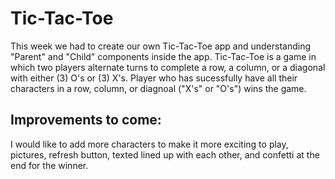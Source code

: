 # Tic-Tac-Toe
This week we had to create our own Tic-Tac-Toe app and understanding "Parent" and "Child" components inside the app. 
Tic-Tac-Toe is a game in which two players alternate turns to complete a row, a column, or a diagonal with either (3) O's or (3) X's. Player who has sucessfully have all their characters in a row, column, or diagnoal ("X's" or "O's") wins the game. 

## Improvements to come:
I would like to add more characters to make it more exciting to play, pictures, refresh button, texted lined up with each other, and confetti at the end for the winner. 
